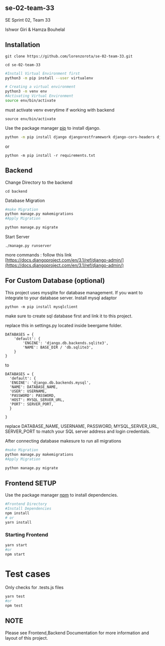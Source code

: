 ## se-02-team-33
SE Sprint 02, Team 33

Ishwor Giri & Hamza Bouhelal


## Installation

```
git clone https://github.com/lorenzorota/se-02-team-33.git
```

```
cd se-02-team-33
```

```bash
#Install Virtual Environment first 
python3 -m pip install --user virtualenv

# Creating a virtual environment
python3 -m venv env
#Activating Virtual Environment
source env/bin/activate

```
must activate venv everytime if working with backend
```
source env/bin/activate
```

Use the package manager [pip](https://pip.pypa.io/en/stable/) to install django.

```bash
python -m pip install django djangorestframework django-cors-headers djangorestframework_simplejwt 
```
or 
```
python -m pip install -r requirements.txt
```

## Backend

Change Directory to the backend  
```
cd backend 
```

Database Migration

```bash
#make Migration
python manage.py makemigrations
#Apply Migration

python manage.py migrate
```

Start Server
```
./manage.py runserver 
```
more commands : follow this link 
[https://docs.djangoproject.com/en/3.1/ref/django-admin/](https://docs.djangoproject.com/en/3.1/ref/django-admin/)


## For Custom Database (optional)
This project uses mysqlite for database management. If you want to integrate to your database server.
Install mysql adaptor 
```
python -m pip install mysqlclient
```

make sure to create sql database first and link it to this project. 

replace this  in settings.py located inside beergame folder. 
```
DATABASES = {
    'default': {
        'ENGINE': 'django.db.backends.sqlite3',
        'NAME': BASE_DIR / 'db.sqlite3',
    }
}
```
to 
```
DATABASES = {
  'default': {
  'ENGINE': 'django.db.backends.mysql',
  'NAME': DATABASE_NAME,
  'USER': USERNAME,
  'PASSWORD': PASSWORD,
  'HOST': MYSQL_SERVER_URL,
  'PORT': SERVER_PORT,
  }

}
```
replace  DATABASE_NAME, USERNAME, PASSWORD, MYSQL_SERVER_URL, SERVER_PORT to match your SQL server address and login credentials.

After connecting database makesure to run all migrations 
```bash
#make Migration
python manage.py makemigrations
#Apply Migration

python manage.py migrate
```


## Frontend SETUP 

Use the package  manager [npm](https://www.npmjs.com/) to install dependencies.




```bash
#Frontend Directory 
#Install Dependencies
npm install
# or
yarn install
```

### Starting Frontend

```bash
yarn start
#or
npm start
```


# Test cases
Only checks for .tests.js files 
```bash
yarn test
#or
npm test
```


## NOTE
Please see Frontend,Backend Documentation for more information and layout of this project. 